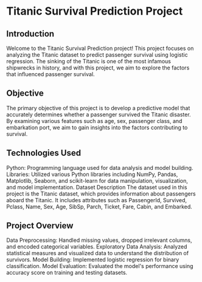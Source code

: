 # **Titanic Survival Prediction Project**

## **Introduction**

Welcome to the Titanic Survival Prediction project! This project focuses on analyzing the Titanic dataset to predict passenger survival using logistic regression. The sinking of the Titanic is one of the most infamous shipwrecks in history, and with this project, we aim to explore the factors that influenced passenger survival.

## **Objective**

The primary objective of this project is to develop a predictive model that accurately determines whether a passenger survived the Titanic disaster. By examining various features such as age, sex, passenger class, and embarkation port, we aim to gain insights into the factors contributing to survival.

## **Technologies Used**

Python: Programming language used for data analysis and model building.
Libraries: Utilized various Python libraries including NumPy, Pandas, Matplotlib, Seaborn, and scikit-learn for data manipulation, visualization, and model implementation.
Dataset Description
The dataset used in this project is the Titanic dataset, which provides information about passengers aboard the Titanic. It includes attributes such as PassengerId, Survived, Pclass, Name, Sex, Age, SibSp, Parch, Ticket, Fare, Cabin, and Embarked.

## **Project Overview**
Data Preprocessing: Handled missing values, dropped irrelevant columns, and encoded categorical variables.
Exploratory Data Analysis: Analyzed statistical measures and visualized data to understand the distribution of survivors.
Model Building: Implemented logistic regression for binary classification.
Model Evaluation: Evaluated the model's performance using accuracy score on training and testing datasets.
